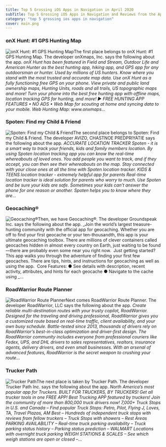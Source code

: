 ```yaml
---
title: Top 5 Grossing iOS Apps in Navigation in April 2020
subTitle: Top 5 Grossing iOS Apps in Navigation and Reviews from the AppStore in April 2020.
category: "top 5 grossing ios apps in navigation"
cover: main.png
---
```


### onX Hunt: #1 GPS Hunting Map

![onX Hunt: #1 GPS Hunting Map](https://is1-ssl.mzstatic.com/image/thumb/Purple113/v4/94/7d/73/947d733e-4b17-cdda-71ec-74a36227ba20/AppIcon-Hunt-0-0-1x_U007emarketing-0-0-0-7-0-0-sRGB-0-0-0-GLES2_U002c0-512MB-85-220-0-0.png/100x100bb.png)The first place belongs to onX Hunt: #1 GPS Hunting Map. The developer onXmaps, Inc. says the following about the app. _onX Hunt has been featured in Field and Stream, Outdoor Life and American Hunter as the best hunting app, hiking app, and GPS app for any outdoorsman or hunter. Used by millions of US hunters.  Know where you stand with the most trusted and accurate map data. Use onX Hunt as a fully functioning free GPS on your phone. View private and public land ownership maps, Hunting Units, roads and all trails, US topographic maps and more! Turn your phone into the best free hunting app with offline maps, location tracking GPS for hunting, and more!  ▶ FREE HUNTING APP FEATURES  • NO ADS • Web Map for scouting at home and syncing data to your mobile. Web Hunting Map: www.onxmaps_...

### Spoten: Find my Child & Friend

![Spoten: Find my Child & Friend](https://is3-ssl.mzstatic.com/image/thumb/Purple113/v4/b6/47/57/b6475704-c55b-b6a5-b098-f4e42b4ce0ad/AppIcon-0-0-1x_U007emarketing-0-0-0-7-0-0-sRGB-0-0-0-GLES2_U002c0-512MB-85-220-0-0.png/100x100bb.png)The second place belongs to Spoten: Find my Child & Friend. The developer AVIZO, CHASTNOE PREDPRIYATIE says the following about the app. _ACCURATE LOCATION TRACKER  Spoten - it is a smart way to track your friends, kids and family members location. By using Spoten location tracking app you can know the real-time whereabouts of loved ones. You add people you want to track, and if they accept, you can then see their whereabouts on the map. Stay connected with your close ones at all the time with Spoten location tracker.  KIDS & TEENS location tracker - extremely helpful app for parents  Real-time location tracker is ideal solution for parents who worry to much. Use Spoten and be sure your kids are safe. Sometimes your kids can’t answer the phone for one reason or another. Spoten helps you to know where they are_...

### Geocaching®

![Geocaching®](https://is4-ssl.mzstatic.com/image/thumb/Purple113/v4/7b/f8/19/7bf81929-d2d9-5e4b-b854-0c8b76ac2315/AppIcon-0-0-1x_U007emarketing-0-0-0-7-0-0-sRGB-0-0-0-GLES2_U002c0-512MB-85-220-0-0.png/100x100bb.png)Then, we have Geocaching®. The developer Groundspeak Inc. says the following about the app. _Join the world’s largest treasure-hunting community with the official app for geocaching. Whether you are off to find your first geocache or your ten-thousandth, this app is your ultimate geocaching toolbox.   There are millions of clever containers called geocaches hidden in almost every country on Earth, just waiting to be found—there are probably even some near you right now.  Just getting started? This app walks you through the adventure of finding your first few geocaches. There are tips, hints, and instructions for geocaching as well as using the app.  Core Features:  ●	See details with description, recent activity, attributes, and hints for each geocache ●	Navigate to the cache using _...

### RoadWarrior Route Planner

![RoadWarrior Route Planner](https://is4-ssl.mzstatic.com/image/thumb/Purple113/v4/11/6c/58/116c5812-251d-f6d3-3749-eb614d4ffc93/ic_launcher-0-0-1x_U007emarketing-0-0-0-4-0-0-sRGB-0-0-0-GLES2_U002c0-512MB-85-220-0-0.png/100x100bb.png)Next comes RoadWarrior Route Planner. The developer RoadWarrior, LLC says the following about the app. _Create reliable multi-destination routes with your trusty copilot, RoadWarrior. Designed for the traveling and driving professional, RoadWarrior gives you a customized route based on real-time traffic, client availability, and your own busy schedule.  Battle-tested since 2013, thousands of drivers rely on RoadWarrior’s best-in-class optimization and driver-first design.   The RoadWarrior community includes everyone from professional couriers like Fedex, UPS, and DHL drivers to sales representatives, realtors, insurance agents, delivery drivers, and even small businesses. With an arsenal of advanced features, RoadWarrior is the secret weapon to crushing your route_...

### Trucker Path

![Trucker Path](https://is3-ssl.mzstatic.com/image/thumb/Purple123/v4/44/c8/15/44c81534-16b2-5ccb-a015-c515ea66f158/AppIcon-0-0-1x_U007emarketing-0-0-0-7-0-0-sRGB-0-0-0-GLES2_U002c0-512MB-85-220-0-0.png/100x100bb.png)The next place is taken by Trucker Path. The developer Trucker Path Inc. says the following about the app. _North America’s most popular app for Truckers. BUILT FOR TRUCKERS, BY TRUCKERS!  Get all trucker tools in one FREE APP! Best Trucking APP featured by truckers! Join the community of more than 800,000 truck drivers now!   7,000+ Truck Stops in U.S. and Canada  – Find popular Truck Stops: Petro, Pilot, Flying J, Loves, TA, Travel Plazas, AM Best – Hundreds of independent truck stops with reviews from fellow truckers – Truck Stops with showers – Rest Areas  PARKING AVAILABILITY – Real-time truck parking availability – Truck parking status history – Parking status prediction  – WALMART Locations with overnight truck parking  WEIGH STATIONS & SCALES – See which weigh stations are open or closed –_...

